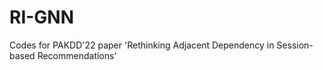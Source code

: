 # RI-GNN
Codes for PAKDD'22 paper 'Rethinking Adjacent Dependency in Session-based Recommendations'
